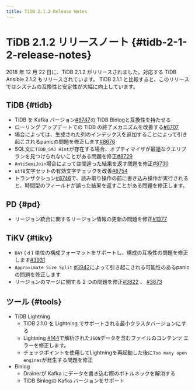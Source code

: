 ```yaml
---
title: TiDB 2.1.2 Release Notes
---
```


# TiDB 2.1.2 リリースノート {#tidb-2-1-2-release-notes}

2018 年 12 月 22 日に、TiDB 2.1.2 がリリースされました。対応する TiDB Ansible 2.1.2 もリリースされています。 TiDB 2.1.1 と比較すると、このリリースではシステムの互換性と安定性が大幅に向上しています。

## TiDB {#tidb}

-   TiDB を Kafka バージョン[#8747](https://github.com/pingcap/tidb/pull/8747)の TiDB Binlogと互換性を持たせる
-   ローリング アップデートでの TiDB の終了メカニズムを改善する[#8707](https://github.com/pingcap/tidb/pull/8707)
-   場合によっては、生成された列のインデックスを追加することによって引き起こされるpanicの問題を修正します[#8676](https://github.com/pingcap/tidb/pull/8676)
-   SQL文に`TIDB_SMJ Hint`が存在する場合、オプティマイザが最適なクエリプランを見つけられないことがある問題を修正[#8729](https://github.com/pingcap/tidb/pull/8729)
-   `AntiSemiJoin`場合によっては間違った結果を返す問題を修正[#8730](https://github.com/pingcap/tidb/pull/8730)
-   `utf8`文字セットの有効文字チェックを改善[#8754](https://github.com/pingcap/tidb/pull/8754)
-   トランザクション[#8746](https://github.com/pingcap/tidb/pull/8746)で、読み取り操作の前に書き込み操作が実行されると、時間型のフィールドが誤った結果を返すことがある問題を修正します。

## PD {#pd}

-   リージョン統合に関するリージョン情報の更新の問題を修正[#1377](https://github.com/pingcap/pd/pull/1377)

## TiKV {#tikv}

-   `DAY` ( `d` ) 単位の構成フォーマットをサポートし、構成の互換性の問題を修正します[#3931](https://github.com/tikv/tikv/pull/3931)
-   `Approximate Size Split` [#3942](https://github.com/tikv/tikv/pull/3942)によって引き起こされる可能性のあるpanicの問題を修正します
-   リージョンのマージに関する 2 つの問題を修正[#3822](https://github.com/tikv/tikv/pull/3822) 、 [#3873](https://github.com/tikv/tikv/pull/3873)

## ツール {#tools}

-   TiDB Lightning
    -   TiDB 2.1.0 を Lightning でサポートされる最小クラスタバージョンにする
    -   Lightning [#144](https://github.com/pingcap/tidb-tools/issues/144)で解析された`JSON`データを含むファイルのコンテンツ エラーを修正します。
    -   チェックポイントを使用してLightningを再起動した後に`Too many open engines`が発生する問題を修正
-   Binlog
    -   Drainerが Kafka にデータを書き込む際のボトルネックを解消する
    -   TiDB Binlogの Kafka バージョンをサポート
